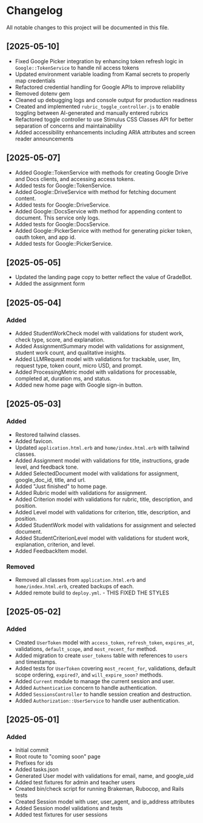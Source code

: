 # Changelog
All notable changes to this project will be documented in this file.

## [2025-05-10]
- Fixed Google Picker integration by enhancing token refresh logic in `Google::TokenService` to handle nil access tokens
- Updated environment variable loading from Kamal secrets to properly map credentials
- Refactored credential handling for Google APIs to improve reliability
- Removed dotenv gem
- Cleaned up debugging logs and console output for production readiness
- Created and implemented `rubric_toggle_controller.js` to enable toggling between AI-generated and manually entered rubrics
- Refactored toggle controller to use Stimulus CSS Classes API for better separation of concerns and maintainability
- Added accessibility enhancements including ARIA attributes and screen reader announcements

## [2025-05-07]
- Added Google::TokenService with methods for creating Google Drive and Docs clients, and accessing access tokens.
- Added tests for Google::TokenService.
- Added Google::DriveService with method for fetching document content.
- Added tests for Google::DriveService.
- Added Google::DocsService with method for appending content to document. This service only logs.
- Added tests for Google::DocsService.
- Added Google::PickerService with method for generating picker token, oauth token, and app id.
- Added tests for Google::PickerService.

## [2025-05-05]
- Updated the landing page copy to better reflect the value of GradeBot.
- Added the assignment form

## [2025-05-04]

### Added
- Added StudentWorkCheck model with validations for student work, check type, score, and explanation.
- Added AssignmentSummary model with validations for assignment, student work count, and qualitative insights.
- Added LLMRequest model with validations for trackable, user, llm, request type, token count, micro USD, and prompt.
- Added ProcessingMetric model with validations for processable, completed at, duration ms, and status.
- Added new home page with Google sign-in button.

## [2025-05-03]

### Added
- Restored tailwind classes.
- Added favicon.
- Updated `application.html.erb` and `home/index.html.erb` with tailwind classes.
- Added Assignment model with validations for title, instructions, grade level, and feedback tone.
- Added SelectedDocument model with validations for assignment, google_doc_id, title, and url.
- Added "Just finished" to home page.
- Added Rubric model with validations for assignment.
- Added Criterion model with validations for rubric, title, description, and position.
- Added Level model with validations for criterion, title, description, and position.
- Added StudentWork model with validations for assignment and selected document.
- Added StudentCriterionLevel model with validations for student work, explanation, criterion, and level.
- Added FeedbackItem model.

### Removed
- Removed all classes from `application.html.erb` and `home/index.html.erb`, created backups of each.
- Added remote build to `deploy.yml`. - THIS FIXED THE STYLES

## [2025-05-02]

### Added

- Created `UserToken` model with `access_token`, `refresh_token`, `expires_at`, validations, `default_scope`, and `most_recent_for` method.
- Added migration to create `user_tokens` table with references to `users` and timestamps.
- Added tests for `UserToken` covering `most_recent_for`, validations, default scope ordering, `expired?`, and `will_expire_soon?` methods.
- Added `Current` module to manage the current session and user.
- Added `Authentication` concern to handle authentication.
- Added `SessionsController` to handle session creation and destruction.
- Added `Authorization::UserService` to handle user authentication.

## [2025-05-01]

### Added

- Initial commit
- Root route to "coming soon" page
- Prefixes for ids
- Added tasks.json
- Generated User model with validations for email, name, and google_uid
- Added test fixtures for admin and teacher users
- Created bin/check script for running Brakeman, Rubocop, and Rails tests
- Created Session model with user, user_agent, and ip_address attributes
- Added Session model validations and tests
- Added test fixtures for user sessions